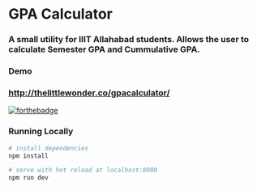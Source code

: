 # GPA Calculator

### A small utility for IIIT Allahabad students. Allows the user to calculate Semester GPA and Cummulative GPA.

### Demo
### http://thelittlewonder.co/gpacalculator/
[![forthebadge](https://forthebadge.com/images/badges/60-percent-of-the-time-works-every-time.svg)](https://forthebadge.com)


### Running Locally

``` bash
# install dependencies
npm install

# serve with hot reload at localhost:8080
npm run dev

